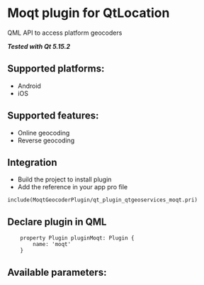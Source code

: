 # Moqt plugin for QtLocation
QML API to access platform geocoders

***Tested with Qt 5.15.2***

## Supported platforms:
- Android
- iOS


## Supported features:
- Online geocoding
- Reverse geocoding


## Integration
- Build the project to install plugin
- Add the reference in your app pro file 
```
include(MoqtGeocoderPlugin/qt_plugin_qtgeoservices_moqt.pri)
```

## Declare plugin in QML
```
    property Plugin pluginMoqt: Plugin {
        name: 'moqt'
    }    
```

## Available parameters:
